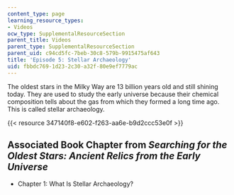 ```yaml
---
content_type: page
learning_resource_types:
- Videos
ocw_type: SupplementalResourceSection
parent_title: Videos
parent_type: SupplementalResourceSection
parent_uid: c94cd5fc-7beb-30c8-579b-9915475af643
title: 'Episode 5: Stellar Archaeology'
uid: fbbdc769-1d23-2c30-a32f-80e9ef7779ac
---
```


The oldest stars in the Milky Way are 13 billion years old and still shining today. They are used to study the early universe because their chemical composition tells about the gas from which they formed a long time ago. This is called stellar archaeology.

{{< resource 347140f8-e602-f263-aa6e-b9d2ccc53e0f >}}

Associated Book Chapter from _Searching for the Oldest Stars: Ancient Relics from the Early Universe_
-----------------------------------------------------------------------------------------------------

*   Chapter 1: What Is Stellar Archaeology?